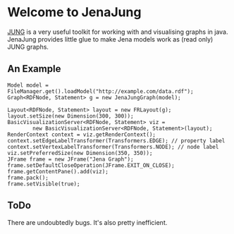 Welcome to JenaJung
===================

[JUNG](http://jung.sourceforge.net/) is a very useful toolkit for working with and visualising graphs in java. JenaJung provides little glue to make Jena models work as (read only) JUNG graphs.

An Example
----------

	Model model = FileManager.get().loadModel("http://example.com/data.rdf");
	Graph<RDFNode, Statement> g = new JenaJungGraph(model);
	
	Layout<RDFNode, Statement> layout = new FRLayout(g);
	layout.setSize(new Dimension(300, 300));
	BasicVisualizationServer<RDFNode, Statement> viz =
	        new BasicVisualizationServer<RDFNode, Statement>(layout);
	RenderContext context = viz.getRenderContext();
	context.setEdgeLabelTransformer(Transformers.EDGE); // property label
	context.setVertexLabelTransformer(Transformers.NODE); // node label
	viz.setPreferredSize(new Dimension(350, 350));
	JFrame frame = new JFrame("Jena Graph");
	frame.setDefaultCloseOperation(JFrame.EXIT_ON_CLOSE);
	frame.getContentPane().add(viz);
	frame.pack();
	frame.setVisible(true);

ToDo
----

There are undoubtedly bugs. It's also pretty inefficient.